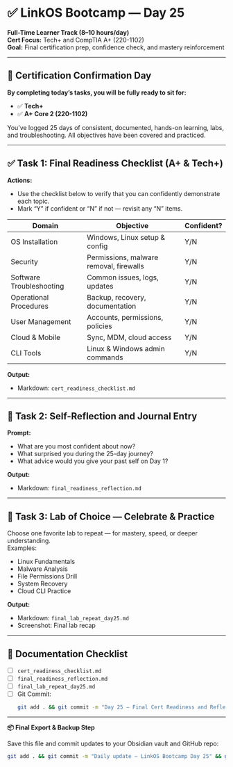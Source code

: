 # ✅ LinkOS Bootcamp — Day 25

**Full-Time Learner Track (8–10 hours/day)**  
**Cert Focus:** Tech+ and CompTIA A+ (220-1102)  
**Goal:** Final certification prep, confidence check, and mastery reinforcement

---

## 🎯 Certification Confirmation Day

**By completing today’s tasks, you will be fully ready to sit for:**

- ✅ **Tech+**  
- ✅ **A+ Core 2 (220-1102)**

You’ve logged 25 days of consistent, documented, hands-on learning, labs, and troubleshooting. All objectives have been covered and practiced.

---

## ✅ Task 1: Final Readiness Checklist (A+ & Tech+)

**Actions:**  
- Use the checklist below to verify that you can confidently demonstrate each topic.  
- Mark “Y” if confident or “N” if not — revisit any “N” items.

| Domain | Objective | Confident? |
|--------|-----------|------------|
| OS Installation | Windows, Linux setup & config | Y/N |
| Security | Permissions, malware removal, firewalls | Y/N |
| Software Troubleshooting | Common issues, logs, updates | Y/N |
| Operational Procedures | Backup, recovery, documentation | Y/N |
| User Management | Accounts, permissions, policies | Y/N |
| Cloud & Mobile | Sync, MDM, cloud access | Y/N |
| CLI Tools | Linux & Windows admin commands | Y/N |

**Output:**  
- Markdown: `cert_readiness_checklist.md`

---

## 🧠 Task 2: Self-Reflection and Journal Entry

**Prompt:**  
- What are you most confident about now?  
- What surprised you during the 25-day journey?  
- What advice would you give your past self on Day 1?

**Output:**  
- Markdown: `final_readiness_reflection.md`

---

## 🧪 Task 3: Lab of Choice — Celebrate & Practice

Choose one favorite lab to repeat — for mastery, speed, or deeper understanding.  
Examples:  
- Linux Fundamentals  
- Malware Analysis  
- File Permissions Drill  
- System Recovery  
- Cloud CLI Practice

**Output:**  
- Markdown: `final_lab_repeat_day25.md`  
- Screenshot: Final lab recap

---

## 📁 Documentation Checklist

- [ ] `cert_readiness_checklist.md`  
- [ ] `final_readiness_reflection.md`  
- [ ] `final_lab_repeat_day25.md`  
- [ ] Git Commit:
  ```bash
  git add . && git commit -m "Day 25 – Final Cert Readiness and Reflection" && git push origin main
  ```

---

**📦 Final Export & Backup Step**

Save this file and commit updates to your Obsidian vault and GitHub repo:

```bash
git add . && git commit -m "Daily update – LinkOS Bootcamp Day 25" && git push origin main
```
